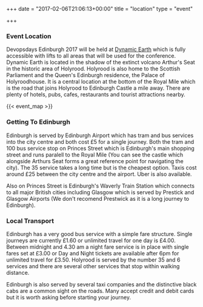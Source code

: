 +++
date = "2017-02-06T21:06:13+00:00"
title = "location"
type = "event"

+++

### Event Location

Devopsdays Edinburgh 2017 will be held at <a href="http://www.dynamicearth.co.uk" target="_blank">Dynamic Earth</a> which is fully accessible with lifts to all areas that will be used for the conference. Dynamic Earth is located in the shadow of the extinct volcano Arthur's Seat in the historic area of Holyrood. Holyrood is also home to the Scottish Parliament and the Queen's Edinburgh residence, the Palace of Holyroodhouse. It is a central location at the bottom of the Royal Mile which is the road that joins Holyrood to Edinburgh Castle a mile away. There are plenty of hotels, pubs, cafes, restaurants and tourist attractions nearby.

<div style="margin: 0 auto;">
{{< event_map >}} 
</div>

### Getting To Edinburgh

Edinburgh is served by Edinburgh Airport which has tram and bus services into the city centre and both cost £5 for a single journey. Both the tram and 100 bus service stop on Princes Street which is Edinburgh's main shopping street and runs paralell to the Royal Mile (You can see the castle which alongside Arthurs Seat forms a great reference point for navigating the city). The 35 service takes a long time but is the cheapest option. Taxis cost around £25 between the city centre and the airport. Uber is also available.

Also on Princes Street is Edinburgh's Waverly Train Station which connects to all major British cities including Glasgow which is served by Prestick and Glasgow Airports (We don't recomend Prestwick as it is a long journey to Edinburgh).

### Local Transport

Edinburgh has a very good bus service with a simple fare structure. Single journeys are currently £1.60 or unlimited travel for one day is £4.00. Between midnight and 4.30 am a night fare service is in place with single fares set at £3.00 or Day and Night tickets are available after 6pm for unlimited travel for £3.50. Holyrood is served by the number 35 and 6 services and there are several other services that stop within walking distance.

Edinburgh is also served by several taxi companies and the distinctive black cabs are a common sight on the roads. Many accept credit and debit cards but it is worth asking before starting your journey.